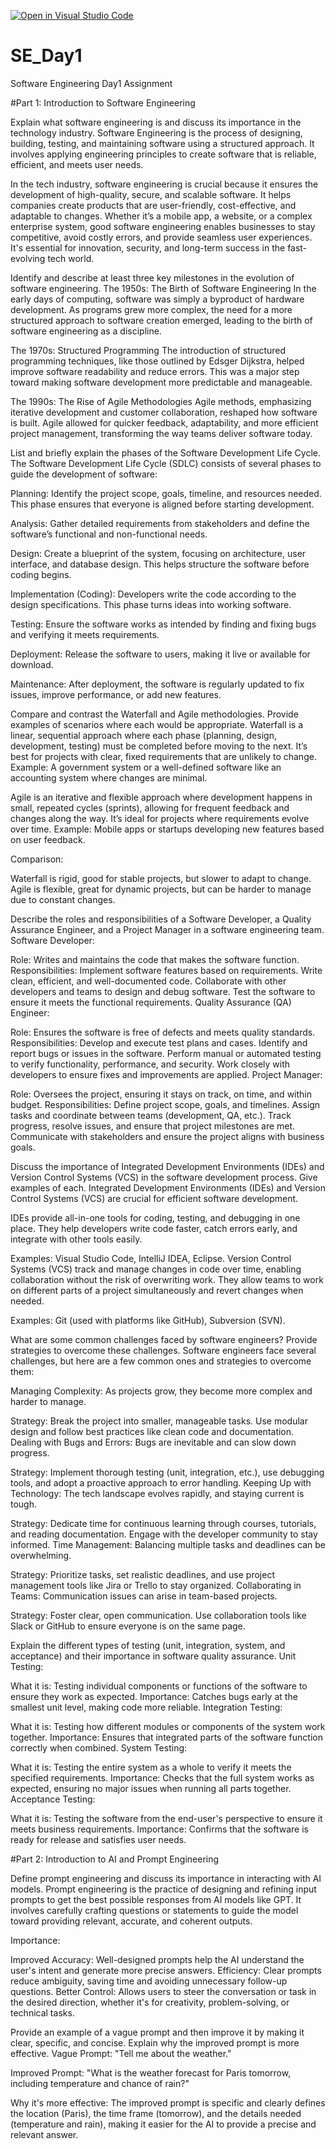 [![Open in Visual Studio Code](https://classroom.github.com/assets/open-in-vscode-2e0aaae1b6195c2367325f4f02e2d04e9abb55f0b24a779b69b11b9e10269abc.svg)](https://classroom.github.com/online_ide?assignment_repo_id=18364177&assignment_repo_type=AssignmentRepo)
# SE_Day1
Software Engineering Day1 Assignment

#Part 1: Introduction to Software Engineering

Explain what software engineering is and discuss its importance in the technology industry.
  Software Engineering is the process of designing, building, testing, and maintaining software using a structured approach. It involves applying engineering principles to create software that is reliable, efficient, and meets user needs.

In the tech industry, software engineering is crucial because it ensures the development of high-quality, secure, and scalable software. It helps companies create products that are user-friendly, cost-effective, and adaptable to changes. Whether it’s a mobile app, a website, or a complex enterprise system, good software engineering enables businesses to stay competitive, avoid costly errors, and provide seamless user experiences. It's essential for innovation, security, and long-term success in the fast-evolving tech world.


Identify and describe at least three key milestones in the evolution of software engineering.
 The 1950s: The Birth of Software Engineering
In the early days of computing, software was simply a byproduct of hardware development. As programs grew more complex, the need for a more structured approach to software creation emerged, leading to the birth of software engineering as a discipline.

The 1970s: Structured Programming
The introduction of structured programming techniques, like those outlined by Edsger Dijkstra, helped improve software readability and reduce errors. This was a major step toward making software development more predictable and manageable.

The 1990s: The Rise of Agile Methodologies
Agile methods, emphasizing iterative development and customer collaboration, reshaped how software is built. Agile allowed for quicker feedback, adaptability, and more efficient project management, transforming the way teams deliver software today.


List and briefly explain the phases of the Software Development Life Cycle.
The Software Development Life Cycle (SDLC) consists of several phases to guide the development of software:

Planning: Identify the project scope, goals, timeline, and resources needed. This phase ensures that everyone is aligned before starting development.

Analysis: Gather detailed requirements from stakeholders and define the software’s functional and non-functional needs.

Design: Create a blueprint of the system, focusing on architecture, user interface, and database design. This helps structure the software before coding begins.

Implementation (Coding): Developers write the code according to the design specifications. This phase turns ideas into working software.

Testing: Ensure the software works as intended by finding and fixing bugs and verifying it meets requirements.

Deployment: Release the software to users, making it live or available for download.

Maintenance: After deployment, the software is regularly updated to fix issues, improve performance, or add new features.


Compare and contrast the Waterfall and Agile methodologies. Provide examples of scenarios where each would be appropriate.
Waterfall is a linear, sequential approach where each phase (planning, design, development, testing) must be completed before moving to the next. It’s best for projects with clear, fixed requirements that are unlikely to change.
Example: A government system or a well-defined software like an accounting system where changes are minimal.

Agile is an iterative and flexible approach where development happens in small, repeated cycles (sprints), allowing for frequent feedback and changes along the way. It’s ideal for projects where requirements evolve over time.
Example: Mobile apps or startups developing new features based on user feedback.

Comparison:

Waterfall is rigid, good for stable projects, but slower to adapt to change.
Agile is flexible, great for dynamic projects, but can be harder to manage due to constant changes.



Describe the roles and responsibilities of a Software Developer, a Quality Assurance Engineer, and a Project Manager in a software engineering team.
Software Developer:

Role: Writes and maintains the code that makes the software function.
Responsibilities:
Implement software features based on requirements.
Write clean, efficient, and well-documented code.
Collaborate with other developers and teams to design and debug software.
Test the software to ensure it meets the functional requirements.
Quality Assurance (QA) Engineer:

Role: Ensures the software is free of defects and meets quality standards.
Responsibilities:
Develop and execute test plans and cases.
Identify and report bugs or issues in the software.
Perform manual or automated testing to verify functionality, performance, and security.
Work closely with developers to ensure fixes and improvements are applied.
Project Manager:

Role: Oversees the project, ensuring it stays on track, on time, and within budget.
Responsibilities:
Define project scope, goals, and timelines.
Assign tasks and coordinate between teams (development, QA, etc.).
Track progress, resolve issues, and ensure that project milestones are met.
Communicate with stakeholders and ensure the project aligns with business goals.



Discuss the importance of Integrated Development Environments (IDEs) and Version Control Systems (VCS) in the software development process. Give examples of each.
Integrated Development Environments (IDEs) and Version Control Systems (VCS) are crucial for efficient software development.

IDEs provide all-in-one tools for coding, testing, and debugging in one place. They help developers write code faster, catch errors early, and integrate with other tools easily.

Examples: Visual Studio Code, IntelliJ IDEA, Eclipse.
Version Control Systems (VCS) track and manage changes in code over time, enabling collaboration without the risk of overwriting work. They allow teams to work on different parts of a project simultaneously and revert changes when needed.

Examples: Git (used with platforms like GitHub), Subversion (SVN).


What are some common challenges faced by software engineers? Provide strategies to overcome these challenges.
Software engineers face several challenges, but here are a few common ones and strategies to overcome them:

Managing Complexity: As projects grow, they become more complex and harder to manage.

Strategy: Break the project into smaller, manageable tasks. Use modular design and follow best practices like clean code and documentation.
Dealing with Bugs and Errors: Bugs are inevitable and can slow down progress.

Strategy: Implement thorough testing (unit, integration, etc.), use debugging tools, and adopt a proactive approach to error handling.
Keeping Up with Technology: The tech landscape evolves rapidly, and staying current is tough.

Strategy: Dedicate time for continuous learning through courses, tutorials, and reading documentation. Engage with the developer community to stay informed.
Time Management: Balancing multiple tasks and deadlines can be overwhelming.

Strategy: Prioritize tasks, set realistic deadlines, and use project management tools like Jira or Trello to stay organized.
Collaborating in Teams: Communication issues can arise in team-based projects.

Strategy: Foster clear, open communication. Use collaboration tools like Slack or GitHub to ensure everyone is on the same page.


Explain the different types of testing (unit, integration, system, and acceptance) and their importance in software quality assurance.
Unit Testing:

What it is: Testing individual components or functions of the software to ensure they work as expected.
Importance: Catches bugs early at the smallest unit level, making code more reliable.
Integration Testing:

What it is: Testing how different modules or components of the system work together.
Importance: Ensures that integrated parts of the software function correctly when combined.
System Testing:

What it is: Testing the entire system as a whole to verify it meets the specified requirements.
Importance: Checks that the full system works as expected, ensuring no major issues when running all parts together.
Acceptance Testing:

What it is: Testing the software from the end-user's perspective to ensure it meets business requirements.
Importance: Confirms that the software is ready for release and satisfies user needs.


#Part 2: Introduction to AI and Prompt Engineering


Define prompt engineering and discuss its importance in interacting with AI models.
Prompt engineering is the practice of designing and refining input prompts to get the best possible responses from AI models like GPT. It involves carefully crafting questions or statements to guide the model toward providing relevant, accurate, and coherent outputs.

Importance:

Improved Accuracy: Well-designed prompts help the AI understand the user's intent and generate more precise answers.
Efficiency: Clear prompts reduce ambiguity, saving time and avoiding unnecessary follow-up questions.
Better Control: Allows users to steer the conversation or task in the desired direction, whether it's for creativity, problem-solving, or technical tasks.


Provide an example of a vague prompt and then improve it by making it clear, specific, and concise. Explain why the improved prompt is more effective.
Vague Prompt:
"Tell me about the weather."

Improved Prompt:
"What is the weather forecast for Paris tomorrow, including temperature and chance of rain?"

Why it's more effective:
The improved prompt is specific and clearly defines the location (Paris), the time frame (tomorrow), and the details needed (temperature and rain), making it easier for the AI to provide a precise and relevant answer.
